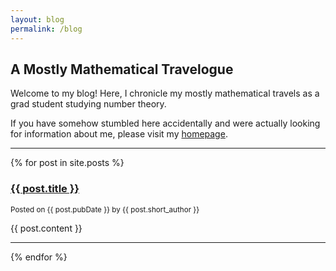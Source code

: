 ```yaml
---
layout: blog
permalink: /blog
---
```


## A Mostly Mathematical Travelogue

Welcome to my blog!  Here, I chronicle my mostly mathematical travels as a grad student studying number theory.  

If you have somehow stumbled here accidentally and were actually looking for information about me, please visit my [homepage](https://zporat.github.io). 

---

{% for post in site.posts %}

<style>
    h3 + p {
       margin: 0;
       padding: 0;
    }
</style>

<h3><a href="{{ post.url }}">{{ post.title }}</a></h3>
<p><small> Posted on {{ post.pubDate }} by {{ post.short_author }} </small></p>    
<p> {{ post.content }} </p>

---
{% endfor %}
